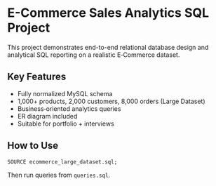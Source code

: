 
# E-Commerce Sales Analytics SQL Project

This project demonstrates end-to-end relational database design and analytical SQL reporting on a realistic E‑Commerce dataset.

## Key Features
- Fully normalized MySQL schema
- 1,000+ products, 2,000 customers, 8,000 orders (Large Dataset)
- Business‑oriented analytics queries
- ER diagram included
- Suitable for portfolio + interviews

## How to Use
```
SOURCE ecommerce_large_dataset.sql;
```
Then run queries from `queries.sql`.

